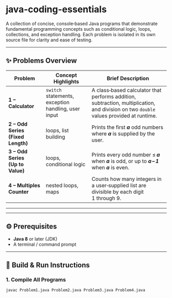 # java-coding-essentials


A collection of concise, console‑based Java programs that demonstrate fundamental programming concepts such as conditional logic, loops, collections, and exception handling. Each problem is isolated in its own source file for clarity and ease of testing.

---

## ✨ Problems Overview

| Problem | Concept Highlights | Brief Description |
|---------|--------------------|--------------------|
| **1 – Calculator** | `switch` statements, exception handling, user input | A class‑based calculator that performs addition, subtraction, multiplication, and division on two `double` values provided at runtime. |
| **2 – Odd Series (Fixed Length)** | loops, list building | Prints the first **_a_** odd numbers where **_a_** is supplied by the user. |
| **3 – Odd Series (Up to Value)** | loops, conditional logic | Prints every odd number ≤ **_a_** when **_a_** is odd, or up to **_a – 1_** when **_a_** is even. |
| **4 – Multiples Counter** | nested loops, maps | Counts how many integers in a user‑supplied list are divisible by each digit 1 through 9. |

---

---

## ⚙️ Prerequisites

* **Java 8** or later (JDK)
* A terminal / command prompt

---

## 🔧 Build & Run Instructions

### 1. Compile All Programs
```bash
javac Problem1.java Problem2.java Problem3.java Problem4.java
